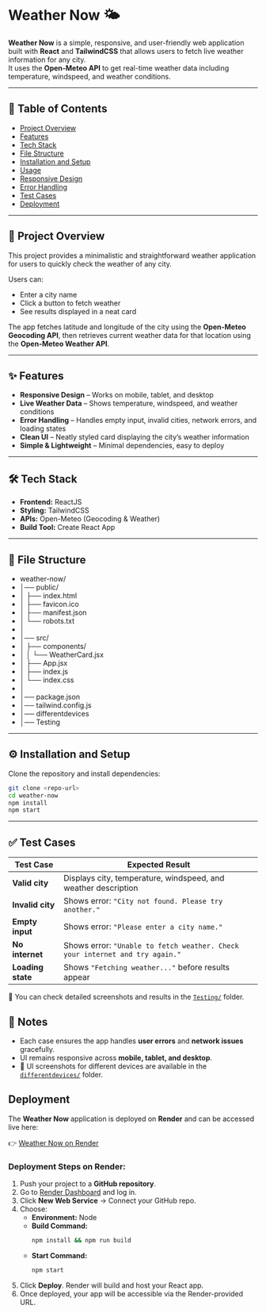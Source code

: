 ﻿# Weather Now 🌤️

**Weather Now** is a simple, responsive, and user-friendly web application built with **React** and **TailwindCSS** that allows users to fetch live weather information for any city.  
It uses the **Open-Meteo API** to get real-time weather data including temperature, windspeed, and weather conditions.

---

## 📑 Table of Contents
- [Project Overview](#project-overview)  
- [Features](#features)  
- [Tech Stack](#tech-stack)  
- [File Structure](#file-structure)  
- [Installation and Setup](#installation-and-setup)  
- [Usage](#usage)  
- [Responsive Design](#responsive-design)  
- [Error Handling](#error-handling)  
- [Test Cases](#test-cases)  
- [Deployment](#deployment)  

---

## 📌 Project Overview
This project provides a minimalistic and straightforward weather application for users to quickly check the weather of any city.

Users can:
- Enter a city name  
- Click a button to fetch weather  
- See results displayed in a neat card  

The app fetches latitude and longitude of the city using the **Open-Meteo Geocoding API**, then retrieves current weather data for that location using the **Open-Meteo Weather API**.

---

## ✨ Features
- **Responsive Design** – Works on mobile, tablet, and desktop  
- **Live Weather Data** – Shows temperature, windspeed, and weather conditions  
- **Error Handling** – Handles empty input, invalid cities, network errors, and loading states  
- **Clean UI** – Neatly styled card displaying the city’s weather information  
- **Simple & Lightweight** – Minimal dependencies, easy to deploy  

---

## 🛠️ Tech Stack
- **Frontend:** ReactJS  
- **Styling:** TailwindCSS  
- **APIs:** Open-Meteo (Geocoding & Weather)  
- **Build Tool:** Create React App  

---

## 📂 File Structure

- weather-now/
- │── public/
- │ ├── index.html
- │ ├── favicon.ico
- │ ├── manifest.json
- │ └── robots.txt
- │
- │── src/
- │ ├── components/
- │ │ └── WeatherCard.jsx
- │ ├── App.jsx
- │ ├── index.js
- │ └── index.css
- │
- │── package.json
- │── tailwind.config.js
- │── differentdevices
- │── Testing
---

## ⚙️ Installation and Setup

Clone the repository and install dependencies:

```bash
git clone <repo-url>
cd weather-now
npm install
npm start
```
---

## ✅ Test Cases

| Test Case       | Expected Result                                                                 |
|-----------------|---------------------------------------------------------------------------------|
| **Valid city**   | Displays city, temperature, windspeed, and weather description                 |
| **Invalid city** | Shows error: `"City not found. Please try another."`                           |
| **Empty input**  | Shows error: `"Please enter a city name."`                                     |
| **No internet**  | Shows error: `"Unable to fetch weather. Check your internet and try again."`   |
| **Loading state**| Shows `"Fetching weather..."` before results appear                            |

📂 You can check detailed screenshots and results in the [`Testing/`](./Testing) folder.

## 🧪 Notes
- Each case ensures the app handles **user errors** and **network issues** gracefully.  
- UI remains responsive across **mobile, tablet, and desktop**.  
- 📂 UI screenshots for different devices are available in the [`differentdevices/`](./differentdevices) folder.  



## Deployment

The **Weather Now** application is deployed on **Render** and can be accessed live here:  

👉 [Weather Now on Render](https://weather-now-teix.onrender.com)  

### Deployment Steps on Render:
1. Push your project to a **GitHub repository**.  
2. Go to [Render Dashboard](https://render.com) and log in.  
3. Click **New Web Service** → Connect your GitHub repo.  
4. Choose:
   - **Environment:** Node  
   - **Build Command:**  
     ```bash
     npm install && npm run build
     ```  
   - **Start Command:**  
     ```bash
     npm start
     ```  
5. Click **Deploy**. Render will build and host your React app.  
6. Once deployed, your app will be accessible via the Render-provided URL.  



